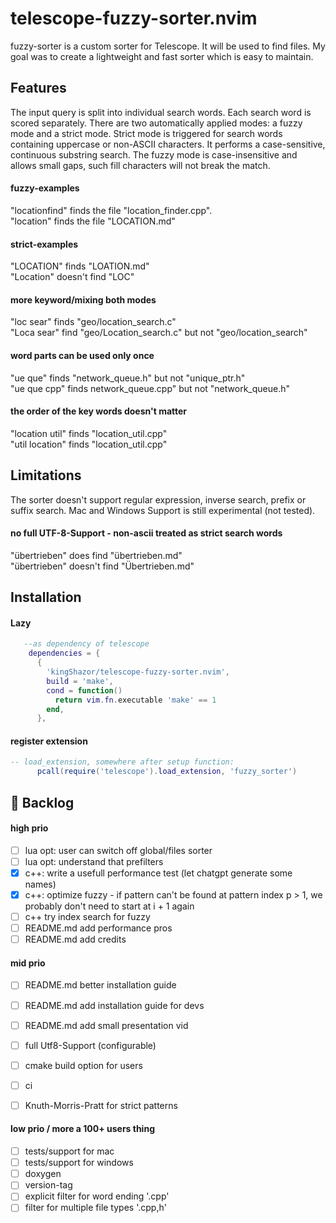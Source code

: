 # telescope-fuzzy-sorter.nvim

fuzzy-sorter is a custom sorter for Telescope. It will be used to find files. My goal was to create a lightweight and fast sorter which is easy to maintain.

## Features

The input query is split into individual search words. Each search word is scored separately. There are two automatically applied modes: a fuzzy mode and a strict mode. 
Strict mode is triggered for search words containing uppercase or non-ASCII characters.
It performs a case-sensitive, continuous substring search.
The fuzzy mode is case-insensitive and allows small gaps, such fill characters will not break the match.

#### fuzzy-examples

"locationfind" finds the file "location_finder.cpp".  
"location" finds the file "LOCATION.md"  

#### strict-examples

"LOCATION" finds "LOATION.md"  
"Location" doesn't find "LOC"  

#### more keyword/mixing both modes

"loc sear" finds "geo/location_search.c"  
"Loca sear" find "geo/Location_search.c" but not "geo/location_search"  

#### word parts can be used only once

"ue que" finds "network_queue.h" but not "unique_ptr.h"  
"ue que cpp" finds network_queue.cpp" but not "network_queue.h"  

#### the order of the key words doesn't matter

"location util" finds "location_util.cpp"  
"util location" finds "location_util.cpp"  

## Limitations

The sorter doesn't support regular expression, inverse search, prefix or suffix search. Mac and Windows Support is still experimental (not tested).

#### no full UTF-8-Support - non-ascii treated as strict search words

"übertrieben" does find "übertrieben.md"  
"übertrieben" doesn't find "Übertrieben.md"  

## Installation

#### Lazy

```lua
   --as dependency of telescope
    dependencies = {
      {
        'kingShazor/telescope-fuzzy-sorter.nvim',
        build = 'make',
        cond = function()
          return vim.fn.executable 'make' == 1
        end,
      },
```
#### register extension
```lua
-- load_extension, somewhere after setup function:
      pcall(require('telescope').load_extension, 'fuzzy_sorter')
```

## 🚀 Backlog

#### high prio

- [ ] lua opt: user can switch off global/files sorter
- [ ] lua opt: understand that prefilters
- [x] c++: write a usefull performance test (let chatgpt generate some names)
- [x] c++: optimize fuzzy - if pattern can't be found at pattern index p > 1, we probably don't need to start at i + 1 again
- [ ] c++ try index search for fuzzy
- [ ] README.md add performance pros
- [ ] README.md add credits

#### mid prio

- [ ] README.md better installation guide
- [ ] README.md add installation guide for devs
- [ ] README.md add small presentation vid
- [ ] full Utf8-Support (configurable)
- [ ] cmake build option for users
- [ ] ci
- [ ] Knuth-Morris-Pratt for strict patterns


#### low prio / more a 100+ users thing

- [ ] tests/support for mac
- [ ] tests/support for windows
- [ ] doxygen
- [ ] version-tag
- [ ] explicit filter for word ending '.cpp'
- [ ] filter for multiple file types '.cpp,h'
